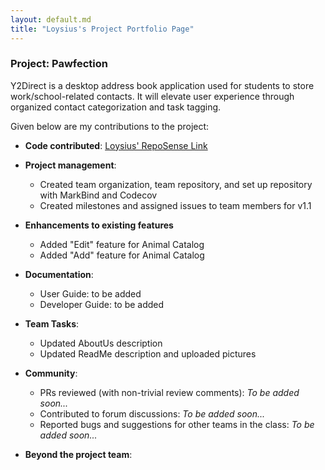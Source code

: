 ```yaml
---
layout: default.md
title: "Loysius's Project Portfolio Page"
---
```


### Project: Pawfection

Y2Direct is a desktop address book application used for students to store work/school-related
contacts. It will elevate user experience through organized contact categorization and task tagging.

Given below are my contributions to the project:

* **Code contributed**: [Loysius' RepoSense Link](https://nus-cs2103-ay2324s1.github.io/tp-dashboard/?search=blizzeracz&breakdown=true)

* **Project management**:
    * Created team organization, team repository, and set up repository with MarkBind and Codecov
    * Created milestones and assigned issues to team members for v1.1

* **Enhancements to existing features**
    * Added "Edit" feature for Animal Catalog
    * Added "Add" feature for Animal Catalog

* **Documentation**:
    * User Guide:
        to be added
    * Developer Guide:
      to be added

* **Team Tasks**:
    * Updated AboutUs description
    * Updated ReadMe description and uploaded pictures

* **Community**:
    * PRs reviewed (with non-trivial review comments): *To be added soon...*
    * Contributed to forum discussions: *To be added soon...*
    * Reported bugs and suggestions for other teams in the class: *To be added soon...*

* **Beyond the project team**:



